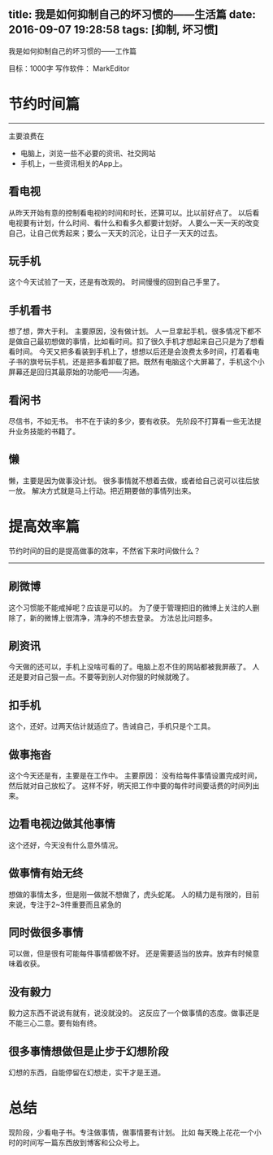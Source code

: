 title: 我是如何抑制自己的坏习惯的——生活篇
date: 2016-09-07 19:28:58
tags: [抑制, 坏习惯]
---

我是如何抑制自己的坏习惯的——工作篇
<!--more-->

目标：1000字
写作软件： MarkEditor
# 节约时间篇
- - - - -
主要浪费在
* 电脑上，浏览一些不必要的资讯、社交网站
* 手机上，一些资讯相关的App上。
## 看电视
从昨天开始有意的控制看电视的时间和时长，还算可以。比以前好点了。
以后看电视要有计划，什么时间、看什么和看多久都要计划好。
人要么一天一天的改变自己，让自己优秀起来；要么一天天的沉沦，让日子一天天的过去。
## 玩手机
这个今天试验了一天，还是有改观的。
时间慢慢的回到自己手里了。
## 手机看书
想了想，弊大于利。
主要原因，没有做计划。
人一旦拿起手机，很多情况下都不是做自己最初想做的事情，比如看时间。扣了很久手机才想起来自己只是为了想看看时间。
今天又把多看装到手机上了，想想以后还是会浪费太多时间，打着看电子书的旗号玩手机，还是把多看卸载了把。既然有电脑这个大屏幕了，手机这个小屏幕还是回归其最原始的功能吧——沟通。
## 看闲书
尽信书，不如无书。
书不在于读的多少，要有收获。
先阶段不打算看一些无法提升业务技能的书籍了。
## 懒
懒，主要是因为做事没计划。
很多事情就不想着去做，或者给自己说可以往后放一放。
解决方式就是马上行动。把近期要做的事情列出来。
# 提高效率篇
节约时间的目的是提高做事的效率，不然省下来时间做什么？
- - - - -
## 刷微博
这个习惯能不能戒掉呢？应该是可以的。
为了便于管理把旧的微博上关注的人删除了，新的微博上很清净，清净的不想去登录。
方法总比问题多。
## 刷资讯
今天做的还可以，手机上没啥可看的了。电脑上忍不住的网站都被我屏蔽了。
人还是要对自己狠一点。不要等到别人对你狠的时候就晚了。
## 扣手机
这个，还好。过两天估计就适应了。告诫自己，手机只是个工具。
## 做事拖沓
这个今天还是有，主要是在工作中。
主要原因： 没有给每件事情设置完成时间，然后就对自己放松了。
这样不好，明天把工作中要的每件时间要话费的时间列出来。
## 边看电视边做其他事情
这个还好，今天没有什么意外情况。
## 做事情有始无终
想做的事情太多，但是刚一做就不想做了，虎头蛇尾。
人的精力是有限的，目前来说，专注于2~3件重要而且紧急的
## 同时做很多事情
可以做，但是很有可能每件事情都做不好。
还是需要适当的放弃。放弃有时候意味着收获。
## 没有毅力
毅力这东西不说说有就有，说没就没的。
这反应了一个做事情的态度。做事还是不能三心二意。要有始有终。
## 很多事情想做但是止步于幻想阶段
幻想的东西，自能停留在幻想走，实干才是王道。

# 总结
现阶段，少看电子书。专注做事情，做事情要有计划。
比如 每天晚上花花一个小时的时间写一篇东西放到博客和公众号上。





